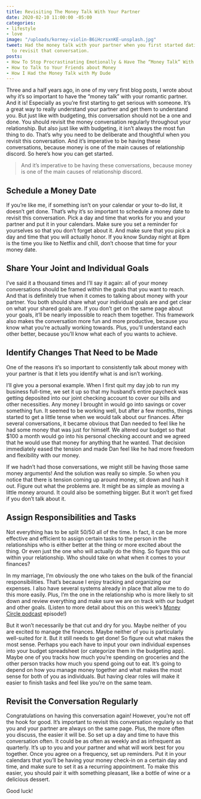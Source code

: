 ```yaml
---
title: Revisiting The Money Talk With Your Partner
date: 2020-02-10 11:00:00 -05:00
categories:
- lifestyle
- love
image: "/uploads/korney-violin-B6iHcrsxnKE-unsplash.jpg"
tweet: Had the money talk with your partner when you first started dating? It’s time
  to revisit that conversation.
posts:
- How To Stop Procrastinating Emotionally & Have The “Money Talk” With Your S.O.
- How to Talk to Your Friends about Money
- How I Had the Money Talk with My Dude
---
```


Three and a half years ago, in one of my very first blog posts, I wrote about why it’s so important to have the “money talk” with your romantic partner. And it is! Especially as you’re first starting to get serious with someone. It’s a great way to really understand your partner and get them to understand you. But just like with budgeting, this conversation should not be a one and done. You should revisit the money conversation regularly throughout your relationship. But also just like with budgeting, it isn’t always the most fun thing to do. That’s why you need to be deliberate and thoughtful when you revisit this conversation. And it’s imperative to be having these conversations, because money is one of the main causes of relationship discord. So here’s how you can get started.

> And it’s imperative to be having these conversations, because money is one of the main causes of relationship discord.

## Schedule a Money Date

If you’re like me, if something isn’t on your calendar or your to-do list, it doesn’t get done. That’s why it’s so important to schedule a money date to revisit this conversation. Pick a day and time that works for you and your partner and put it in your calendars. Make sure you set a reminder for yourselves so that you don’t forget about it. And make sure that you pick a day and time that you will actually honor. If you know Sunday night at 8pm is the time you like to Netflix and chill, don’t choose that time for your money date.

## Share Your Joint and Individual Goals

I’ve said it a thousand times and I’ll say it again: all of your money conversations should be framed within the goals that you want to reach. And that is definitely true when it comes to talking about money with your partner. You both should share what your individual goals are and get clear on what your shared goals are. If you don’t get on the same page about your goals, it’ll be nearly impossible to reach them together. This framework also makes the conversation more fun and more productive, because you know what you’re actually working towards. Plus, you’ll understand each other better, because you’ll know what each of you wants to achieve.

## Identify Changes That Need to be Made

One of the reasons it’s so important to consistently talk about money with your partner is that it lets you identify what is and isn’t working.

I’ll give you a personal example. When I first quit my day job to run my business full-time, we set it up so that my husband’s entire paycheck was getting deposited into our joint checking account to cover our bills and other necessities. Any money I brought in would go into savings or cover something fun. It seemed to be working well, but after a few months, things started to get a little tense when we would talk about our finances. After several conversations, it became obvious that Dan needed to feel like he had some money that was just for himself. We altered our budget so that $100 a month would go into his personal checking account and we agreed that he would use that money for anything that he wanted. That decision immediately eased the tension and made Dan feel like he had more freedom and flexibility with our money.

If we hadn’t had those conversations, we might still be having those same money arguments! And the solution was really so simple. So when you notice that there is tension coming up around money, sit down and hash it out. Figure out what the problems are. It might be as simple as moving a little money around. It could also be something bigger. But it won’t get fixed if you don’t talk about it.

## Assign Responsibilities and Tasks

Not everything has to be split 50/50 all of the time. In fact, it can be more effective and efficient to assign certain tasks to the person in the relationships who is either better at the thing or more excited about the thing. Or even just the one who will actually do the thing. So figure this out within your relationship. Who should take on what when it comes to your finances?

In my marriage, I’m obviously the one who takes on the bulk of the financial responsibilities. That’s because I enjoy tracking and organizing our expenses. I also have several systems already in place that allow me to do this more easily. Plus, I’m the one in the relationship who is more likely to sit down and review everything and make sure we are on track with our budget and other goals. (Listen to more detail about this on this week’s [Money Circle podcast](http://www.maggiegermano.com/podcast/how-my-husband-and-i-talk-about-money/) episode!)

But it won’t necessarily be that cut and dry for you. Maybe neither of you are excited to manage the finances. Maybe neither of you is particularly well-suited for it. But it still needs to get done! So figure out what makes the most sense. Perhaps you each have to input your own individual expenses into your budget spreadsheet (or categorize them in the budgeting app). Maybe one of you tracks how much you’re spending on groceries and the other person tracks how much you spend going out to eat. It’s going to depend on how you manage money together and what makes the most sense for both of you as individuals. But having clear roles will make it easier to finish tasks and feel like you’re on the same team.

## Revisit the Conversation Regularly

Congratulations on having this conversation again! However, you’re not off the hook for good. It’s important to revisit this conversation regularly so that you and your partner are always on the same page. Plus, the more often you discuss, the easier it will be. So set up a day and time to have this conversation often. It could be as often as weekly and as infrequent as quarterly. It’s up to you and your partner and what will work best for you together. Once you agree on a frequency, set up reminders. Put it in your calendars that you’ll be having your money check-in on a certain day and time, and make sure to set it as a recurring appointment. To make this easier, you should pair it with something pleasant, like a bottle of wine or a delicious dessert.

Good luck!